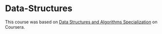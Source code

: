 # Data-Structures

This course was based on [Data Structures and Algorithms Specialization](https://www.coursera.org/specializations/data-structures-algorithms) on Coursera.
